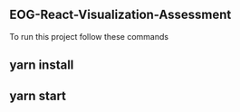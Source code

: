 ## EOG-React-Visualization-Assessment

To run this project follow these commands

## yarn install

## yarn start